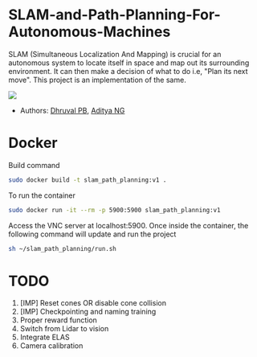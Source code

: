 # SLAM-and-Path-Planning-For-Autonomous-Machines
SLAM (Simultaneous Localization And Mapping) is crucial for an autonomous system to locate itself in space and map out its surrounding environment. It can then make a decision of what to do i.e, "Plan its next move". This project is an implementation of the same.

<img src=imgs/cropped_lidar1.gif>

- Authors: [Dhruval PB](http://github.com/Dhruval360), [Aditya NG](http://github.com/AdityaNG)

# Docker 

Build command 

```bash
sudo docker build -t slam_path_planning:v1 .
```

To run the container

```bash
sudo docker run -it --rm -p 5900:5900 slam_path_planning:v1
```

Access the VNC server at localhost:5900. Once inside the container, the following command will update and run the project 

```bash
sh ~/slam_path_planning/run.sh
```

# TODO

1. [IMP] Reset cones OR disable cone collision
2. [IMP] Checkpointing and naming training
3. Proper reward function
4. Switch from Lidar to vision
5. Integrate ELAS
6. Camera calibration

